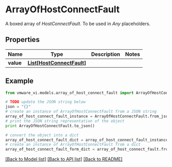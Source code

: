 # ArrayOfHostConnectFault

A boxed array of *HostConnectFault*. To be used in *Any* placeholders. 

## Properties
Name | Type | Description | Notes
------------ | ------------- | ------------- | -------------
**value** | [**List[HostConnectFault]**](HostConnectFault.md) |  | 

## Example

```python
from vmware_vi.models.array_of_host_connect_fault import ArrayOfHostConnectFault

# TODO update the JSON string below
json = "{}"
# create an instance of ArrayOfHostConnectFault from a JSON string
array_of_host_connect_fault_instance = ArrayOfHostConnectFault.from_json(json)
# print the JSON string representation of the object
print ArrayOfHostConnectFault.to_json()

# convert the object into a dict
array_of_host_connect_fault_dict = array_of_host_connect_fault_instance.to_dict()
# create an instance of ArrayOfHostConnectFault from a dict
array_of_host_connect_fault_form_dict = array_of_host_connect_fault.from_dict(array_of_host_connect_fault_dict)
```
[[Back to Model list]](../README.md#documentation-for-models) [[Back to API list]](../README.md#documentation-for-api-endpoints) [[Back to README]](../README.md)


